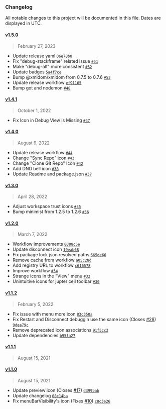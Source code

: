 ### Changelog 

 All notable changes to this project will be documented in this file. Dates are displayed in UTC.

 
#### [v1.5.0](https://github.com/PKief/vscode-material-product-icons/compare/v1.4.1...v1.5.0) 

> February 27, 2023 

- Update release yaml [`06e78b0`](https://github.com/PKief/vscode-material-product-icons/commit/06e78b0)
- Fix "debug-stackframe" related issue [`#51`](https://github.com/PKief/vscode-material-product-icons/pull/51)
- Make "debug-alt" more consistent [`#52`](https://github.com/PKief/vscode-material-product-icons/pull/52)
- Update badges [`5a4f7ce`](https://github.com/PKief/vscode-material-product-icons/commit/5a4f7ce)
- Bump @xmldom/xmldom from 0.7.5 to 0.7.6 [`#53`](https://github.com/PKief/vscode-material-product-icons/pull/53)
- Update release workflow [`ef91165`](https://github.com/PKief/vscode-material-product-icons/commit/ef91165)
- Bump got and nodemon [`#48`](https://github.com/PKief/vscode-material-product-icons/pull/48)
 
#### [v1.4.1](https://github.com/PKief/vscode-material-product-icons/compare/v1.4.0...v1.4.1) 

> October 1, 2022 

- Fix Icon in Debug View is Missing [`#47`](https://github.com/PKief/vscode-material-product-icons/pull/47)
 
#### [v1.4.0](https://github.com/PKief/vscode-material-product-icons/compare/v1.3.0...v1.4.0) 

> August 9, 2022 

- Update release workflow [`#44`](https://github.com/PKief/vscode-material-product-icons/pull/44)
- Change "Sync Repo" icon [`#43`](https://github.com/PKief/vscode-material-product-icons/pull/43)
- Change "Clone Git Repo" Icon [`#42`](https://github.com/PKief/vscode-material-product-icons/pull/42)
- Add DND bell icon [`#38`](https://github.com/PKief/vscode-material-product-icons/pull/38)
- Update Readme and package.json [`#37`](https://github.com/PKief/vscode-material-product-icons/pull/37)
 
#### [v1.3.0](https://github.com/PKief/vscode-material-product-icons/compare/v1.2.0...v1.3.0) 

> April 28, 2022 

- Adjust workspace trust icons [`#35`](https://github.com/PKief/vscode-material-product-icons/pull/35)
- Bump minimist from 1.2.5 to 1.2.6 [`#36`](https://github.com/PKief/vscode-material-product-icons/pull/36)
 
#### [v1.2.0](https://github.com/PKief/vscode-material-product-icons/compare/v1.1.2...v1.2.0) 

> March 7, 2022 

- Workflow improvements [`0308c5e`](https://github.com/PKief/vscode-material-product-icons/commit/0308c5e)
- Update disconnect icon [`19eab68`](https://github.com/PKief/vscode-material-product-icons/commit/19eab68)
- Fix package lock json resolved paths [`665de66`](https://github.com/PKief/vscode-material-product-icons/commit/665de66)
- Remove cache from workflow [`a05c28d`](https://github.com/PKief/vscode-material-product-icons/commit/a05c28d)
- Add registry URL to workflow [`c616578`](https://github.com/PKief/vscode-material-product-icons/commit/c616578)
- Improve workflow [`#34`](https://github.com/PKief/vscode-material-product-icons/pull/34)
- Strange icons in the "View" menu [`#32`](https://github.com/PKief/vscode-material-product-icons/pull/32)
- Unintuitive icons for jupter cell toolbar [`#30`](https://github.com/PKief/vscode-material-product-icons/pull/30)
 
#### [v1.1.2](https://github.com/PKief/vscode-material-product-icons/compare/v1.1.1...v1.1.2) 

> February 5, 2022 

- Fix issue with menu more icon [`83c350a`](https://github.com/PKief/vscode-material-product-icons/commit/83c350a)
- Fix Restart and Disconnect debuggin use the same icon (Closes [#28](https://github.com/PKief/vscode-material-product-icons/issues/28)) [`9dea79c`](https://github.com/PKief/vscode-material-product-icons/commit/9dea79c)
- Remove deprecated icon associations [`91f5cc2`](https://github.com/PKief/vscode-material-product-icons/commit/91f5cc2)
- Update dependencies [`b95fa27`](https://github.com/PKief/vscode-material-product-icons/commit/b95fa27)
 
#### [v1.1.1](https://github.com/PKief/vscode-material-product-icons/compare/v1.1.0...v1.1.1) 

> August 15, 2021 

 
#### [v1.1.0](https://github.com/PKief/vscode-material-product-icons/compare/v1.0.3...v1.1.0) 

> August 15, 2021 

- Update preview icon (Closes [#17](https://github.com/PKief/vscode-material-product-icons/issues/17)) [`d399bab`](https://github.com/PKief/vscode-material-product-icons/commit/d399bab)
- Update changelog [`08c14ba`](https://github.com/PKief/vscode-material-product-icons/commit/08c14ba)
- Fix menuBarVisibility's icon (Fixes [#10](https://github.com/PKief/vscode-material-product-icons/issues/10)) [`c8c3e26`](https://github.com/PKief/vscode-material-product-icons/commit/c8c3e26)
